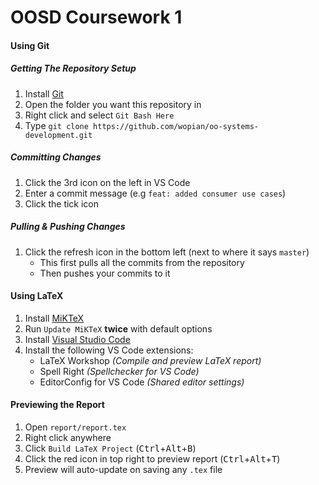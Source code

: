 # OOSD Coursework 1

#### Using Git

##### Getting The Repository Setup

1. Install [Git]
2. Open the folder you want this repository in
3. Right click and select `Git Bash Here`
3. Type `git clone https://github.com/wopian/oo-systems-development.git`

##### Committing Changes

1. Click the 3rd icon on the left in VS Code
2. Enter a commit message (e.g `feat: added consumer use cases`)
3. Click the tick icon

##### Pulling & Pushing Changes

1. Click the refresh icon in the bottom left (next to where it says `master`)
   - This first pulls all the commits from the repository
   - Then pushes your commits to it

#### Using LaTeX

1. Install [MiKTeX]
2. Run `Update MiKTeX` **twice** with default options
3. Install [Visual Studio Code]
4. Install the following VS Code extensions:
   - LaTeX Workshop *(Compile and preview LaTeX report)*
   - Spell Right *(Spellchecker for VS Code)*
   - EditorConfig for VS Code *(Shared editor settings)*

#### Previewing the Report

1. Open `report/report.tex`
2. Right click anywhere
3. Click `Build LaTeX Project` (<kbd>Ctrl</kbd>+<kbd>Alt</kbd>+<kbd>B</kbd>)
4. Click the red icon in top right to preview report (<kbd>Ctrl</kbd>+<kbd>Alt</kbd>+<kbd>T</kbd>)
4. Preview will auto-update on saving any `.tex` file

[Git]:https://git-scm.com/download/win
[MiKTeX]:https://miktex.org/download
[Visual Studio Code]:https://code.visualstudio.com/Download
